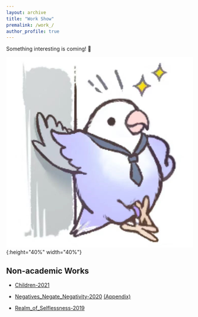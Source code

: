```yaml
---
layout: archive
title: "Work Show"
premalink: /work_/
author_profile: true
---
```


<!-- ## non-academic work -->

Something interesting is coming! 🤡

![pigeon](./pigeon.jpg){:height="40%" width="40%"}

## Non-academic Works

- [Children-2021](../files/works/children.pdf)

- [Negatives_Negate_Negativity-2020](../files/works/negatives_negate_negativity.pdf)
  [(Appendix)](../files/works/negatives_negate_negativity-appendix.png)

- [Realm_of_Selflessness-2019](../files/works/realm_of_selflessness.pdf)